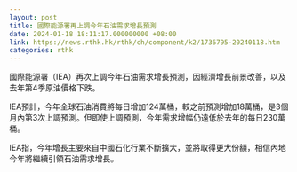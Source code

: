 ```yaml
---
layout: post
title: 國際能源署再上調今年石油需求增長預測
date: 2024-01-18 18:11:17.000000000 +08:00
link: https://news.rthk.hk/rthk/ch/component/k2/1736795-20240118.htm
categories: rthk
---
```


國際能源署（IEA）再次上調今年石油需求增長預測，因經濟增長前景改善，以及去年第4季原油價格下跌。

IEA預計，今年全球石油消費將每日增加124萬桶，較之前預測增加18萬桶，是3個月內第3次上調預測。但即使上調預測，今年需求增幅仍遠低於去年的每日230萬桶。

IEA指，今年增長主要來自中國石化行業不斷擴大，並將取得更大份額，相信內地今年將繼續引領石油需求增長。
